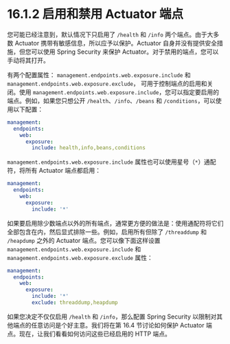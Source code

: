# 16.1.2 启用和禁用 Actuator 端点

您可能已经注意到，默认情况下只启用了 `/health` 和 `/info` 两个端点。由于大多数 Actuator 携带有敏感信息，所以应予以保护。Actuator 自身并没有提供安全措施，但您可以使用 Spring Security 来保护 Actuator。对于禁用的端点，您可以手动将其打开。

有两个配置属性： `management.endpoints.web.exposure.include` 和 `management.endpoints.web.exposure.exclude`， 可用于控制端点的启用和关闭。使用 `management.endpoints.web.exposure.include`，您可以指定要启用的端点。例如，如果您只想公开 `/health`、`/info`、`/beans` 和 `/conditions`，可以使用以下配置：

```yaml
management:
  endpoints:
    web:
      exposure:
        include: health,info,beans,conditions
```

`management.endpoints.web.exposure.include` 属性也可以使用星号（`*`）通配符，将所有 Actuator 端点都启用：

```yaml
management:
  endpoints:
    web:
      exposure:
        include: '*'
```

如果要启用除少数端点以外的所有端点，通常更方便的做法是：使用通配符将它们全部包含在内，然后显式排除一些。例如，启用所有但除了 `/threaddump` 和 `/heapdump` 之外的 Actuator 端点。您可以像下面这样设置 `management.endpoints.web.exposure.include` 和 `management.endpoints.web.exposure.exclude` 属性：

```yaml
management:
  endpoints:
    web:
      exposure:
        include: '*'
        exclude: threaddump,heapdump
```

如果您决定不仅仅启用 `/health` 和 `/info`，那么配置 Spring Security 以限制对其他端点的任意访问是个好主意。我们将在第 16.4 节讨论如何保护 Actuator 端点。现在，让我们看看如何访问这些已经启用的 HTTP 端点。
